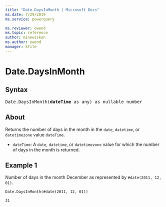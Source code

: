 ```yaml
---
title: "Date.DaysInMonth | Microsoft Docs"
ms.date: 7/29/2019
ms.service: powerquery

ms.reviewer: owend
ms.topic: reference
author: minewiskan
ms.author: owend
manager: kfile
---
```

# Date.DaysInMonth

## Syntax

<pre>
Date.DaysInMonth(<b>dateTime</b> as any) as nullable number 
</pre> 
  
## About  
Returns the number of days in the month in the `date`, `datetime`, or `datetimezone` value `dateTime`. <ul> <li><code>dateTime</code>: A <code>date</code>, <code>datetime</code>, or <code>datetimezone</code> value for which the number of days in the month is returned.</li> </ul>

## Example 1
Number of days in the month December as represented by `#date(2011, 12, 01)`.

```powerquery-m
Date.DaysInMonth(#date(2011, 12, 01))
```

`31`